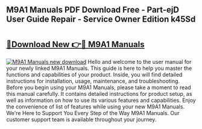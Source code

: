 ## M9A1 Manuals PDF Download Free - Part-ejD User Guide Repair - Service Owner Edition k45Sd

# <h2><a href="http://bc52420.oget.top/?id=M9A1+Manuals">🔗Download New 👉🔴 M9A1 Manuals</a></h2>

[![M9A1 Manuals new download](https://i.imgur.com/5g1atiW.png)](http://bc52420.oget.top/?id=M9A1+Manuals)
Hello and welcome to the user manual for your newly linked M9A1 Manuals. This guide is here to help you master the functions and capabilities of your product. Inside, you will find detailed instructions for installation, usage, maintenance, and troubleshooting. Before you begin using your M9A1 Manuals, please take a moment to read this manual carefully. It contains detailed instructions for product setup, as well as information on how to use its various features and capabilities. Enjoy the convenience of list of features while using your new M9A1 Manuals. We're Here to Support You Every Step of the Way M9A1 Manuals. Our customer support team is available throughout your journey.
